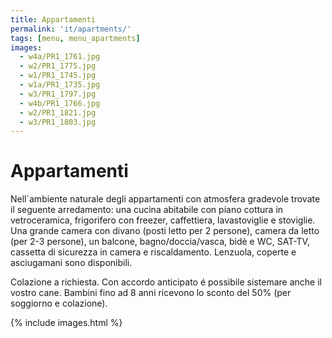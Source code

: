 ```yaml
---
title: Appartamenti
permalink: 'it/apartments/'
tags: [menu, menu_apartments]
images:
  - w4a/PR1_1761.jpg
  - w2/PR1_1775.jpg
  - w1/PR1_1745.jpg
  - w1a/PR1_1735.jpg
  - w3/PR1_1797.jpg
  - w4b/PR1_1766.jpg
  - w2/PR1_1821.jpg
  - w3/PR1_1803.jpg
---
```


# Appartamenti

Nell´ambiente naturale degli appartamenti con atmosfera gradevole trovate il seguente arredamento: una cucina abitabile con piano cottura in vetroceramica, frigorifero con freezer, caffettiera, lavastoviglie e stoviglie. Una grande camera con divano (posti letto per 2 persone), camera da letto (per 2-3 persone), un balcone, bagno/doccia/vasca, bidè e WC, SAT-TV, cassetta di sicurezza in camera e riscaldamento. Lenzuola, coperte e asciugamani sono disponibili.

Colazione a richiesta. Con accordo anticipato é possibile sistemare anche il vostro cane. Bambini fino ad 8 anni ricevono lo sconto del 50% (per soggiorno e colazione).

{% include images.html %}